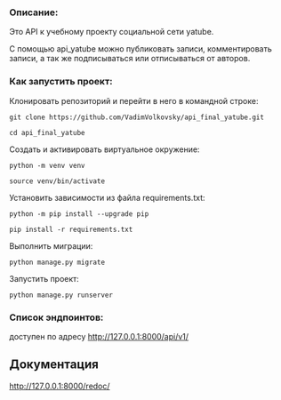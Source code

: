 ### Описание:

Это API к учебному проекту социальной сети yatube.

С помощью api_yatube можно публиковать записи, комментировать записи, а так же подписываться или отписываться от авторов.

### Как запустить проект:

Клонировать репозиторий и перейти в него в командной строке:

```
git clone https://github.com/VadimVolkovsky/api_final_yatube.git
```

```
cd api_final_yatube
```

Cоздать и активировать виртуальное окружение:

```
python -m venv venv
```

```
source venv/bin/activate
```

Установить зависимости из файла requirements.txt:

```
python -m pip install --upgrade pip
```

```
pip install -r requirements.txt
```

Выполнить миграции:

```
python manage.py migrate
```

Запустить проект:

```
python manage.py runserver
```

### Список эндпоинтов:

доступен по адресу http://127.0.0.1:8000/api/v1/

## Документация

 http://127.0.0.1:8000/redoc/